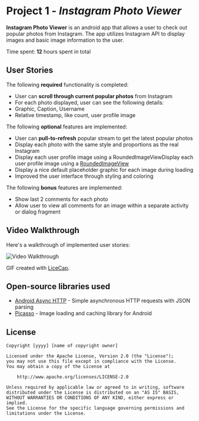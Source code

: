 
# Project 1 - *Instagram Photo Viewer*

**Instagram Photo Viewer** is an android app that allows a user to check out popular photos from Instagram. The app utilizes Instagram API to display images and basic image information to the user.

Time spent: **12** hours spent in total

## User Stories

The following **required** functionality is completed:

* User can **scroll through current popular photos** from Instagram
*  For each photo displayed, user can see the following details:
  *  Graphic, Caption, Username
  *  Relative timestamp, like count, user profile image

The following **optional** features are implemented:

*  User can **pull-to-refresh** popular stream to get the latest popular photos
*  Display each photo with the same style and proportions as the real Instagram
*  Display each user profile image using a RoundedImageViewDisplay each user profile image using a [RoundedImageView](https://github.com/vinc3m1/RoundedImageView)
*  Display a nice default placeholder graphic for each image during loading
*  Improved the user interface through styling and coloring

The following **bonus** features are implemented:

* Show last 2 comments for each photo
* Allow user to view all comments for an image within a separate activity or dialog fragment

## Video Walkthrough 

Here's a walkthrough of implemented user stories:

<img src='https://cloud.githubusercontent.com/assets/11285573/9985431/d8d2763e-5fe0-11e5-8188-71461df221a7.gif' title='Video Walkthrough' width='' alt='Video Walkthrough' />

GIF created with [LiceCap](http://www.cockos.com/licecap/).

## Open-source libraries used

- [Android Async HTTP](https://github.com/loopj/android-async-http) - Simple asynchronous HTTP requests with JSON parsing
- [Picasso](http://square.github.io/picasso/) - Image loading and caching library for Android

## License

    Copyright [yyyy] [name of copyright owner]

    Licensed under the Apache License, Version 2.0 (the "License");
    you may not use this file except in compliance with the License.
    You may obtain a copy of the License at

        http://www.apache.org/licenses/LICENSE-2.0

    Unless required by applicable law or agreed to in writing, software
    distributed under the License is distributed on an "AS IS" BASIS,
    WITHOUT WARRANTIES OR CONDITIONS OF ANY KIND, either express or implied.
    See the License for the specific language governing permissions and
    limitations under the License.

